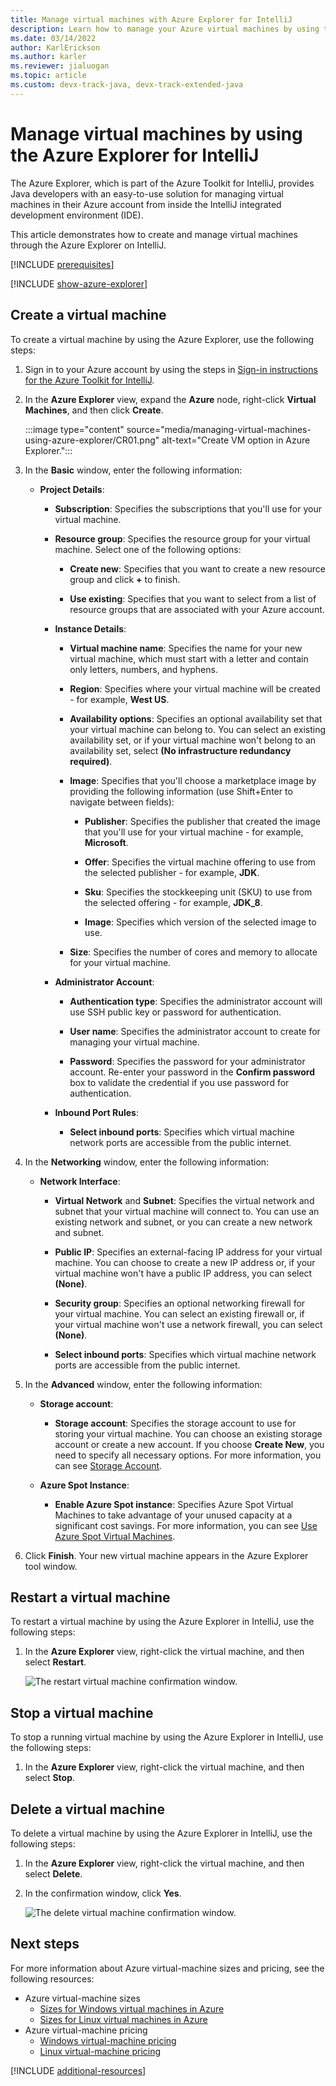 ```yaml
---
title: Manage virtual machines with Azure Explorer for IntelliJ
description: Learn how to manage your Azure virtual machines by using the Azure Explorer for IntelliJ.
ms.date: 03/14/2022
author: KarlErickson
ms.author: karler
ms.reviewer: jialuogan
ms.topic: article
ms.custom: devx-track-java, devx-track-extended-java
---
```


# Manage virtual machines by using the Azure Explorer for IntelliJ

The Azure Explorer, which is part of the Azure Toolkit for IntelliJ, provides Java developers with an easy-to-use solution for managing virtual machines in their Azure account from inside the IntelliJ integrated development environment (IDE).

This article demonstrates how to create and manage virtual machines through the Azure Explorer on IntelliJ.

[!INCLUDE [prerequisites](includes/prerequisites.md)]

[!INCLUDE [show-azure-explorer](includes/show-azure-explorer.md)]

## Create a virtual machine

To create a virtual machine by using the Azure Explorer, use the following steps:

1. Sign in to your Azure account by using the steps in [Sign-in instructions for the Azure Toolkit for IntelliJ].

1. In the **Azure Explorer** view, expand the **Azure** node, right-click **Virtual Machines**, and then click **Create**.

   :::image type="content" source="media/managing-virtual-machines-using-azure-explorer/CR01.png" alt-text="Create VM option in Azure Explorer.":::

1. In the **Basic** window, enter the following information:

   * **Project Details**:

      * **Subscription**: Specifies the subscriptions that you'll use for your virtual machine.

      * **Resource group**: Specifies the resource group for your virtual machine. Select one of the following options:

         * **Create new**: Specifies that you want to create a new resource group and click **+** to finish.

         * **Use existing**: Specifies that you want to select from a list of resource groups that are associated with your Azure account.

      * **Instance Details**:

         * **Virtual machine name**: Specifies the name for your new virtual machine, which must start with a letter and contain only letters, numbers, and hyphens.

         * **Region**: Specifies where your virtual machine will be created - for example, **West US**.

         * **Availability options**: Specifies an optional availability set that your virtual machine can belong to. You can select an existing availability set, or if your virtual machine won't belong to an availability set, select **(No infrastructure redundancy required)**.

         * **Image**: Specifies that you'll choose a marketplace image by providing the following information (use Shift+Enter to navigate between fields):

            * **Publisher**: Specifies the publisher that created the image that you'll use for your virtual machine - for example, **Microsoft**.

            * **Offer**: Specifies the virtual machine offering to use from the selected publisher - for example, **JDK**.

            * **Sku**: Specifies the stockkeeping unit (SKU) to use from the selected offering - for example, **JDK_8**.

            * **Image**: Specifies which version of the selected image to use.

         * **Size**: Specifies the number of cores and memory to allocate for your virtual machine.

      * **Administrator  Account**:

         * **Authentication type**: Specifies the administrator account will use SSH public key or password for authentication.

         * **User name**: Specifies the administrator account to create for managing your virtual machine.

         * **Password**: Specifies the password for your administrator account. Re-enter your password in the **Confirm password** box to validate the credential if you use password for authentication.

      * **Inbound Port Rules**:

         * **Select inbound ports**:  Specifies which virtual machine network ports are accessible from the public internet.

1. In the **Networking** window, enter the following information:

   * **Network Interface**:

      * **Virtual Network** and **Subnet**: Specifies the virtual network and subnet that your virtual machine will connect to. You can use an existing network and subnet, or you can create a new network and subnet.

      * **Public IP**: Specifies an external-facing IP address for your virtual machine. You can choose to create a new IP address or, if your virtual machine won't have a public IP address, you can select **(None)**.

      * **Security group**: Specifies an optional networking firewall for your virtual machine. You can select an existing firewall or, if your virtual machine won't use a network firewall, you can select **(None)**.

      * **Select inbound ports**: Specifies which virtual machine network ports are accessible from the public internet.

1. In the **Advanced** window, enter the following information:

   * **Storage account**:

      * **Storage account**: Specifies the storage account to use for storing your virtual machine. You can choose an existing storage account or create a new account. If you choose **Create New**, you need to specify all necessary options. For more information, you can see [Storage Account].

   * **Azure Spot Instance**:

      * **Enable Azure Spot instance**: Specifies Azure Spot Virtual Machines to take advantage of your unused capacity at a significant cost savings. For more information, you can see [Use Azure Spot Virtual Machines].

1. Click **Finish**. Your new virtual machine appears in the Azure Explorer tool window.

## Restart a virtual machine

To restart a virtual machine by using the Azure Explorer in IntelliJ, use the following steps:

1. In the **Azure Explorer** view, right-click the virtual machine, and then select **Restart**.

   ![The restart virtual machine confirmation window.][RE01]

## Stop a virtual machine

To stop a running virtual machine by using the Azure Explorer in IntelliJ, use the following steps:

1. In the **Azure Explorer** view, right-click the virtual machine, and then select **Stop**.

## Delete a virtual machine

To delete a virtual machine by using the Azure Explorer in IntelliJ, use the following steps:

1. In the **Azure Explorer** view, right-click the virtual machine, and then select **Delete**.

1. In the confirmation window, click **Yes**.

   ![The delete virtual machine confirmation window.][DE02]

## Next steps

For more information about Azure virtual-machine sizes and pricing, see the following resources:

* Azure virtual-machine sizes
  * [Sizes for Windows virtual machines in Azure]
  * [Sizes for Linux virtual machines in Azure]
* Azure virtual-machine pricing
  * [Windows virtual-machine pricing]
  * [Linux virtual-machine pricing]

[!INCLUDE [additional-resources](includes/additional-resources.md)]

<!-- URL List -->

[Sign-in instructions for the Azure Toolkit for IntelliJ]: ./sign-in-instructions.md
[Storage Account]: ./managing-storage-accounts-using-azure-explorer.md
[Use Azure Spot Virtual Machines]:/azure/virtual-machines/spot-vms
[Sizes for Windows virtual machines in Azure]: /azure/virtual-machines/sizes
[Sizes for Linux virtual machines in Azure]: /azure/virtual-machines/sizes
[Windows virtual-machine pricing]: https://azure.microsoft.com/pricing/details/virtual-machines/windows/
[Linux virtual-machine pricing]: https://azure.microsoft.com/pricing/details/virtual-machines/linux/

<!-- IMG List -->

[RE01]: media/managing-virtual-machines-using-azure-explorer/RE01.png
[RE02]: media/managing-virtual-machines-using-azure-explorer/RE02.png

[SH01]: media/managing-virtual-machines-using-azure-explorer/SH01.png

[DE01]: media/managing-virtual-machines-using-azure-explorer/DE01.png
[DE02]: media/managing-virtual-machines-using-azure-explorer/DE02.png

[CR01]: media/managing-virtual-machines-using-azure-explorer/CR01.png
[CR02]: media/managing-virtual-machines-using-azure-explorer/CR02.png
[CR03]: media/managing-virtual-machines-using-azure-explorer/CR03.png
[CR04]: media/managing-virtual-machines-using-azure-explorer/CR04.png
[CR05]: media/managing-virtual-machines-using-azure-explorer/CR05.png
[CR06]: media/managing-virtual-machines-using-azure-explorer/CR06.png
[CR07]: media/managing-virtual-machines-using-azure-explorer/CR07.png
[CR08]: media/managing-virtual-machines-using-azure-explorer/CR08.png
